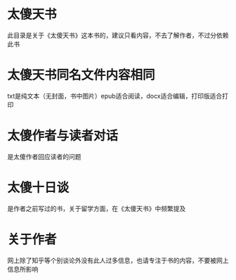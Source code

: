 # 太傻天书
此目录是关于《太傻天书》这本书的，建议只看内容，不去了解作者，不过分依赖此书
# 太傻天书同名文件内容相同
txt是纯文本（无封面，书中图片）epub适合阅读，docx适合编辑，打印版适合打印
# 太傻作者与读者对话
是太傻作者回应读者的问题
# 太傻十日谈
是作者之前写过的书，关于留学方面，在《太傻天书》中频繁提及
# 关于作者
网上除了知乎等个别谈论外没有此人过多信息，也请专注于书的内容，不要被网上信息所影响